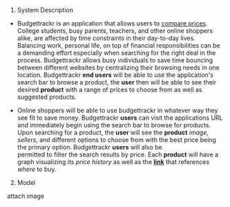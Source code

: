 1. System Description
* Budgettrackr is an application that allows users to <ins>compare prices</ins>. 
College students, busy parents, teachers, and other online shoppers alike, 
are affected by time constraints in their day-to-day lives. Balancing work, 
personal life, on top of financial responsibilities can be a demanding effort 
especially when searching for the right deal in the process. Budgettrackr 
allows busy individuals to save time bouncing between different websites 
by centralizing their browsing needs in one location. Budgettrackr **end users** will 
be able to use the application's search bar to browse a product, the **user** then 
will be able to see their desired **product** with a range of prices to choose from 
as well as suggested products.

* Online shoppers will be able to use budgettrackr in whatever way they see fit 
to save money. Budgettrackr **users** can visit the applications URL and immediately
begin using the search bar to browse for products. Upon searching for a product,
the **user** will see the **product** *image, sellers,* and different options to choose from 
with the best price being the primary option. Budgettrackr **users** will also be  
permitted to filter the search results by price. Each **product** will have a graph 
visualizing its *price history* as well as the <ins>**link**</ins> that references *where* to buy. 


2. Model

attach image

